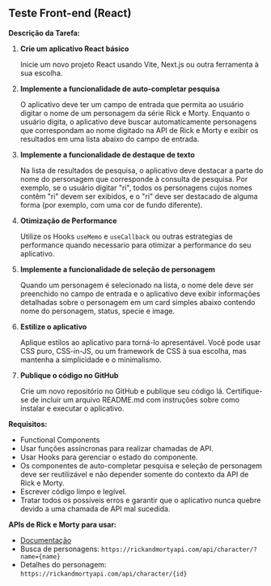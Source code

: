 ## Teste Front-end (React)


**Descrição da Tarefa:**

1.  **Crie um aplicativo React básico**
    
    Inicie um novo projeto React usando Vite, Next.js ou outra ferramenta à sua escolha.
    
2.  **Implemente a funcionalidade de auto-completar pesquisa**
    
    O aplicativo deve ter um campo de entrada que permita ao usuário digitar o nome de um personagem da série Rick e Morty. Enquanto o usuário digita, o aplicativo deve buscar automaticamente personagens que correspondam ao nome digitado na API de Rick e Morty e exibir os resultados em uma lista abaixo do campo de entrada.
    
3.  **Implemente a funcionalidade de destaque de texto**
    
    Na lista de resultados de pesquisa, o aplicativo deve destacar a parte do nome do personagem que corresponde à consulta de pesquisa. Por exemplo, se o usuário digitar "ri", todos os personagens cujos nomes contêm "ri" devem ser exibidos, e o "ri" deve ser destacado de alguma forma (por exemplo, com uma cor de fundo diferente).
4. **Otimização de Performance**

	Utilize os Hooks `useMemo` e `useCallback` ou outras estrategias de performance quando necessario para otimizar a performance do seu aplicativo.
    
5.  **Implemente a funcionalidade de seleção de personagem**
    
    Quando um personagem é selecionado na lista, o nome dele deve ser preenchido no campo de entrada e o aplicativo deve exibir informações detalhadas sobre o personagem em um card simples abaixo contendo nome do personagem, status, specie e image.
    
6.  **Estilize o aplicativo**
 
    Aplique estilos ao aplicativo para torná-lo apresentável. Você pode usar CSS puro, CSS-in-JS, ou um framework de CSS à sua escolha, mas mantenha a simplicidade e o minimalismo.
    
7.  **Publique o código no GitHub**
    
    Crie um novo repositório no GitHub e publique seu código lá. Certifique-se de incluir um arquivo README.md com instruções sobre como instalar e executar o aplicativo.
    

**Requisitos:**

-	Functional Components
-   Usar funções assíncronas para realizar chamadas de API.
-   Usar Hooks para gerenciar o estado do componente.
-   Os componentes de auto-completar pesquisa e seleção de personagem deve ser reutilizável e não depender somente do contexto da API de Rick e Morty.
-   Escrever código limpo e legível.
-   Tratar todos os possíveis erros e garantir que o aplicativo nunca quebre devido a uma chamada de API mal sucedida.

**APIs de Rick e Morty para usar:**
- [Documentação](https://rickandmortyapi.com/documentation)
-   Busca de personagens: `https://rickandmortyapi.com/api/character/?name={name}`
-   Detalhes do personagem: `https://rickandmortyapi.com/api/character/{id}`
